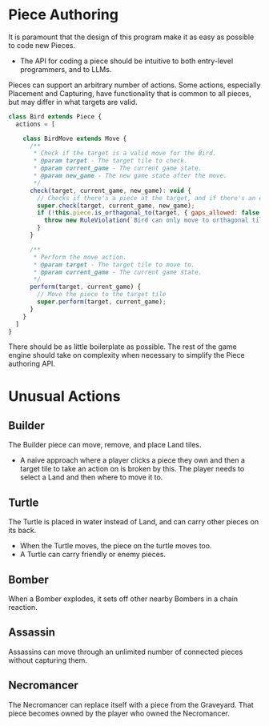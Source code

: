 # Piece Authoring

It is paramount that the design of this program make it as easy as possible to code new Pieces.
- The API for coding a piece should be intuitive to both entry-level programmers, and to LLMs.

Pieces can support an arbitrary number of actions. Some actions, especially Placement and Capturing, have functionality that is common to all pieces, but may differ in what targets are valid.


```js
class Bird extends Piece {
  actions = [

    class BirdMove extends Move {
      /**
       * Check if the target is a valid move for the Bird.
       * @param target - The target tile to check.
       * @param current_game - The current game state.
       * @param new_game - The new game state after the move.
       */
      check(target, current_game, new_game): void {
        // Checks if there's a piece at the target, and if there's an entity on the layer below it
        super.check(target, current_game, new_game);
        if (!this.piece.is_orthagonal_to(target, { gaps_allowed: false })) {
          throw new RuleViolation(`Bird can only move to orthagonal tiles`);
        }
      }

      /**
       * Perform the move action.
       * @param target - The target tile to move to.
       * @param current_game - The current game state.
       */
      perform(target, current_game) {
        // Move the piece to the target tile
        super.perform(target, current_game);
      }
    }
  ]
}
```

There should be as little boilerplate as possible. The rest of the game engine should take on complexity when necessary to simplify the Piece authoring API.

# Unusual Actions

## Builder

The Builder piece can move, remove, and place Land tiles.
- A naive approach where a player clicks a piece they own and then a target tile to take an action on is broken by this. The player needs to select a Land and then where to move it to.

## Turtle

The Turtle is placed in water instead of Land, and can carry other pieces on its back.
- When the Turtle moves, the piece on the turtle moves too.
- A Turtle can carry friendly or enemy pieces.

## Bomber

When a Bomber explodes, it sets off other nearby Bombers in a chain reaction.

## Assassin

Assassins can move through an unlimited number of connected pieces without capturing them.

## Necromancer

The Necromancer can replace itself with a piece from the Graveyard. That piece becomes owned by the player who owned the Necromancer.